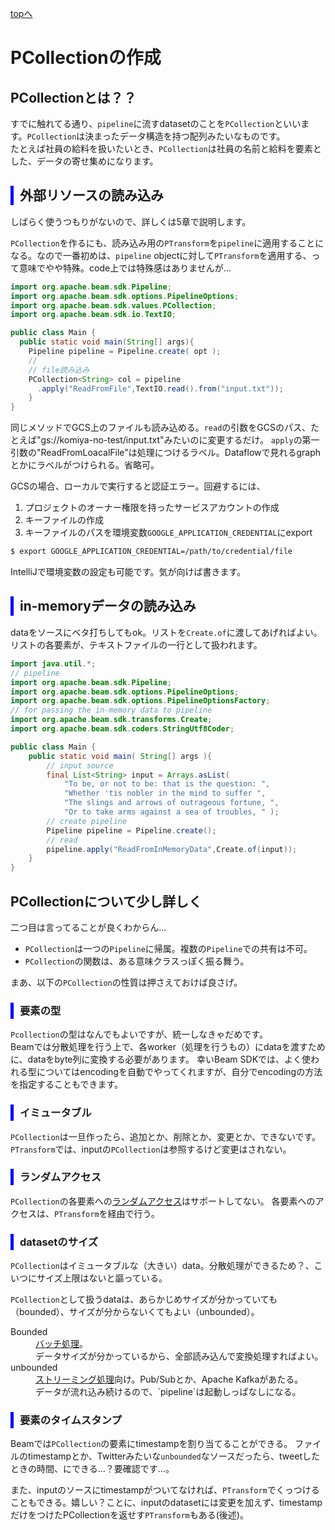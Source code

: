 <style type="text/css">
  .head { 
    border-left:5px solid #00f;
    padding:3px 0 3px 10px;
    font-weight: bold;
  }
  .lhead { 
    border-left:5px solid #00f;
    padding:3px 0 3px 10px;
    font-size:14pt;
    font-weight: bold;
  }
</style>
[topへ](../index.html)

# PCollectionの作成
## PCollectionとは？？
すでに触れてる通り、`pipeline`に流すdatasetのことを`PCollection`といいます。`PCollection`は決まったデータ構造を持つ配列みたいなものです。  
たとえば社員の給料を扱いたいとき、`PCollection`は社員の名前と給料を要素とした、データの寄せ集めになります。

## <span class="head">外部リソースの読み込み</span>
しばらく使うつもりがないので、詳しくは5章で説明します。

`PCollection`を作るにも、読み込み用の`PTransform`を`pipeline`に適用することになる。なので一番初めは、`pipeline` objectに対して`PTransform`を適用する、って意味でやや特殊。code上では特殊感はありませんが...

```java
import org.apache.beam.sdk.Pipeline;
import org.apache.beam.sdk.options.PipelineOptions;
import org.apache.beam.sdk.values.PCollection;
import org.apache.beam.sdk.io.TextIO;

public class Main {
  public static void main(String[] args){
    Pipeline pipeline = Pipeline.create( opt );
    //
    // file読み込み
    PCollection<String> col = pipeline
      .apply("ReadFromFile",TextIO.read().from("input.txt"));
    }
}
```

同じメソッドでGCS上のファイルも読み込める。`read`の引数をGCSのパス、たとえば"gs://komiya-no-test/input.txt"みたいのに変更するだけ。
`apply`の第一引数の"ReadFromLoacalFile"は処理につけるラベル。Dataflowで見れるgraphとかにラベルがつけられる。省略可。

GCSの場合、ローカルで実行すると認証エラー。回避するには、

1. プロジェクトのオーナー権限を持ったサービスアカウントの作成
2. キーファイルの作成
3. キーファイルのパスを環境変数`GOOGLE_APPLICATION_CREDENTIAL`にexport

```bash
$ export GOOGLE_APPLICATION_CREDENTIAL=/path/to/credential/file
```

IntelliJで環境変数の設定も可能です。気が向けば書きます。

## <span class="head">in-memoryデータの読み込み</span>
dataをソースにベタ打ちしてもok。リストを`Create.of`に渡してあげればよい。リストの各要素が、テキストファイルの一行として扱われます。

```java
import java.util.*;
// pipeline
import org.apache.beam.sdk.Pipeline;
import org.apache.beam.sdk.options.PipelineOptions;
import org.apache.beam.sdk.options.PipelineOptionsFactory;
// for passing the in-memory data to pipeline
import org.apache.beam.sdk.transforms.Create;
import org.apache.beam.sdk.coders.StringUtf8Coder;

public class Main {
    public static void main( String[] args ){
        // input source
        final List<String> input = Arrays.asList(
            "To be, or not to be: that is the question: ",
            "Whether 'tis nobler in the mind to suffer ",
            "The slings and arrows of outrageous fortune, ",
            "Or to take arms against a sea of troubles, " );
        // create pipeline
        Pipeline pipeline = Pipeline.create();
        // read
        pipeline.apply("ReadFromInMemoryData",Create.of(input));
    }
}
```

## PCollectionについて少し詳しく
二つ目は言ってることが良くわからん...

- `PCollection`は一つの`Pipeline`に帰属。複数の`Pipeline`での共有は不可。
- `PCollection`の関数は、ある意味クラスっぽく振る舞う。

まあ、以下の`PCollection`の性質は押さえておけば良さげ。

### <span class="head">要素の型</span>
`Pcollection`の型はなんでもよいですが、統一しなきゃだめです。  
Beamでは分散処理を行う上で、各worker（処理を行うもの）にdataを渡すために、dataをbyte列に変換する必要があります。
幸いBeam SDKでは、よく使われる型についてはencodingを自動でやってくれますが、自分でencodingの方法を指定することもできます。

### <span class="head">イミュータブル</span>
`PCollection`は一旦作ったら、追加とか、削除とか、変更とか、できないです。
`PTransform`では、inputの`PCollection`は参照するけど変更はされない。

### <span class="head">ランダムアクセス</span>
`PCollection`の各要素への[ランダムアクセス](https://kb-jp.sandisk.com/app/answers/detail/a_id/8980/~/%E3%82%B7%E3%83%BC%E3%82%B1%E3%83%B3%E3%82%B7%E3%83%A3%E3%83%AB%E3%82%A2%E3%82%AF%E3%82%BB%E3%82%B9%E3%81%A8%E3%83%A9%E3%83%B3%E3%83%80%E3%83%A0%E3%82%A2%E3%82%AF%E3%82%BB%E3%82%B9%E3%81%AE%E6%93%8D%E4%BD%9C%E3%81%AE%E9%81%95%E3%81%84)はサポートしてない。
各要素へのアクセスは、`PTransform`を経由で行う。

### <span class="head">datasetのサイズ</span>
`PCollection`はイミュータブルな（大きい）data。分散処理ができるため？、こいつにサイズ上限はないと謳っている。

`PCollection`として扱うdataは、あらかじめサイズが分かっていても（bounded）、サイズが分からないくてもよい（unbounded）。

<dl>
<dt>Bounded</dt>
<dd>
<a href="https://www.idcf.jp/words/batch-processing.html">バッチ処理</a>。
<br>
データサイズが分かっているから、全部読み込んで変換処理すればよい。
</dd>
<dt>unbounded</dt>
<dd>
<a href="https://www.imkk.jp/blog/what-is-stream-data-processing.html">ストリーミング処理</a>向け。Pub/Subとか、Apache Kafkaがあたる。
<br>
データが流れ込み続けるので、`pipeline`は起動しっぱなしになる。
</dd>
</dl>

### <span class="head">要素のタイムスタンプ</span>
Beamでは`PCollection`の要素にtimestampを割り当てることができる。
ファイルのtimestampとか、Twitterみたいな`unbounded`なソースだったら、tweetしたときの時間、にできる...？要確認です...。

また、inputのソースにtimestampがついてなければ、`PTransform`でくっつけることもできる。嬉しい？ことに、inputのdatasetには変更を加えず、timestampだけをつけたPCollectionを返せす`PTransform`もある(後述)。
